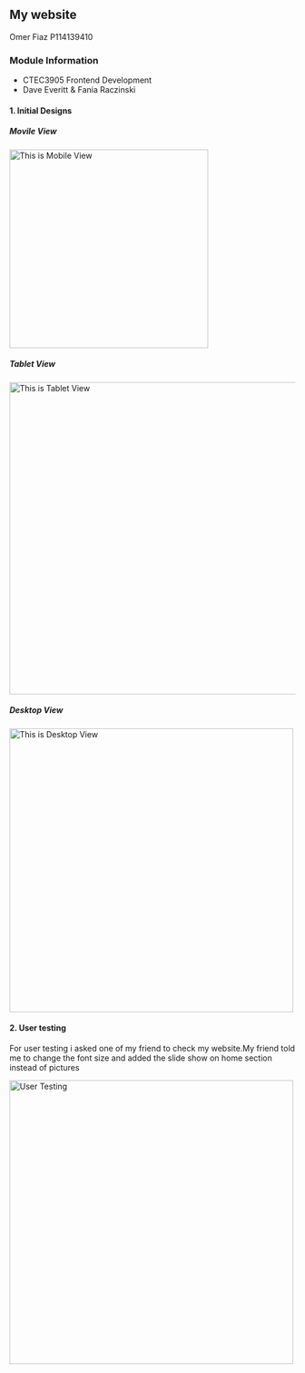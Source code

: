 ## My website
Omer Fiaz P114139410

### Module Information
 - CTEC3905 Frontend Development
 - Dave Everitt & Fania Raczinski


#### 1. Initial Designs
##### Movile View
<img src="https://user-images.githubusercontent.com/23192173/34418781-ba60679c-ebf7-11e7-918e-aeb8a528e81a.jpeg" width="350px" alt=" This is Mobile View" />

##### Tablet View
<img src="https://user-images.githubusercontent.com/23192173/34418807-db52d05c-ebf7-11e7-84ea-1325fa4a38f5.jpeg" width="550px" alt=" This  is Tablet View" />

##### Desktop View
<img src="https://user-images.githubusercontent.com/23192173/34418834-03ebaf16-ebf8-11e7-9a33-83b0337feddb.jpeg" width="500px" alt=" This is Desktop View" />

#### 2. User testing

For user testing i asked one of my friend to check my website.My friend told me to change the font size and added the slide show on home section instead of pictures

<img src="https://user-images.githubusercontent.com/23192173/34419037-7c7de678-ebf9-11e7-8f15-d1bd693377a4.jpeg" width="500px" alt=" User Testing" />







 
 
 
 
 
 
 
 
 
